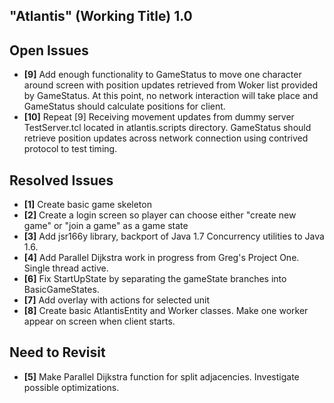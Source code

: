 "Atlantis" (Working Title) 1.0
------------------------------

Open Issues
-----------

- **[9]**  Add enough functionality to GameStatus to move one character around screen with position
           updates retrieved from Woker list provided by GameStatus. At this point, no network
           interaction will take place and GameStatus should calculate positions for client.
- **[10]** Repeat [9] Receiving movement updates from dummy server TestServer.tcl located in 
           atlantis.scripts directory. GameStatus should retrieve position updates across
           network connection using contrived protocol to test timing.

Resolved Issues
---------------
- **[1]** Create basic game skeleton 
- **[2]** Create a login screen so player can choose either "create new game" or "join a game" as a game state
- **[3]** Add jsr166y library, backport of Java 1.7 Concurrency utilities to Java 1.6. 
- **[4]** Add Parallel Dijkstra work in progress from Greg's Project One. Single thread active.
- **[6]** Fix StartUpState by separating the gameState branches into BasicGameStates.
- **[7]** Add overlay with actions for selected unit
- **[8]** Create basic AtlantisEntity and Worker classes. Make one worker appear on screen when
          client starts.

Need to Revisit
---------------
- **[5]** Make Parallel Dijkstra function for split adjacencies. Investigate possible optimizations.
